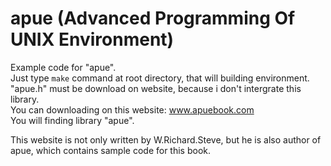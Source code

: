 # apue (Advanced Programming Of UNIX Environment)

Example code for "apue".</br>
Just type `make` command at root directory, that will building environment.</br>
"apue.h" must be download on website, because i don't intergrate this library.</br>
You can downloading on this website: www.apuebook.com</br>
You will finding library "apue".</br>

This website is not only written by W.Richard.Steve,  but he is also author of apue, which contains sample code for this book.</br>
